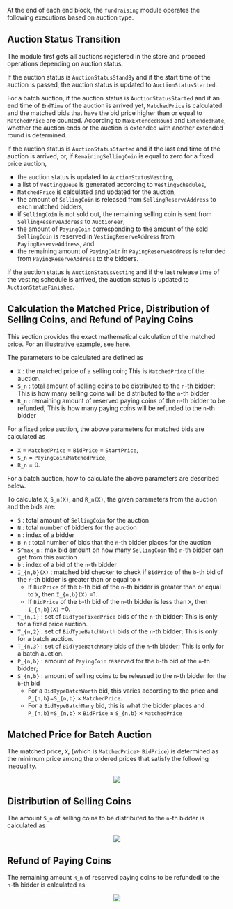 <!-- order: 5 -->

At the end of each end block, the `fundraising` module operates the following executions based on auction type.

## Auction Status Transition

The module first gets all auctions registered in the store and proceed operations depending on auction status.

If the auction status is `AuctionStatusStandBy` and if the start time of the auction is passed, the auction status is updated to `AuctionStatusStarted`. 

For a batch auction, if the auction status is `AuctionStatusStarted` and if an end time of `EndTime` of the auction is arrived yet, `MatchedPrice` is calculated and the matched bids that have the bid price higher than or equal to `MatchedPrice` are counted. According to `MaxExtendedRound` and `ExtendedRate`, whether the auction ends or the auction is extended with another extended round is determined. 


If the auction status is `AuctionStatusStarted` and if the last end time of the auction is arrived, or,
if `RemainingSellingCoin` is equal to zero for a fixed price auction, 
- the auction status is updated to `AuctionStatusVesting`,
- a list of `VestingQueue` is generated according to `VestingSchedules`,
- `MatchedPrice` is calculated and updated for the auction,
- the amount of `SellingCoin` is released from `SellingReserveAddress` to each matched bidders,
- if `SellingCoin` is not sold out, the remaining selling coin is sent from `SellingReserveAddress` to `Auctioneer`,
- the amount of `PayingCoin` corresponding to the amount of the sold `SellingCoin` is reserved in `VestingReserveAddress` from `PayingReserveAddress`, and 
- the remaining amount of `PayingCoin` in `PayingReserveAddress` is refunded from `PayingReserveAddress` to the bidders.


If the auction status is `AuctionStatusVesting` and if the last release time of the vesting schedule is arrived, the auction status is updated to `AuctionStatusFinished`.



## Calculation the Matched Price, Distribution of Selling Coins, and Refund of Paying Coins

This section provides the exact mathematical calculation of the matched price. For an illustrative example, see [here](../../../docs/Tutorials/demo/README.md).

The parameters to be calculated are defined as

- `X` : the matched price of a selling coin; This is `MatchedPrice` of the auction.
- `S_n` : total amount of selling coins to be distributed to the `n`-th bidder; This is how many selling coins will be distributed to the `n`-th bidder
- `R_n` : remaining amount of reserved paying coins of the `n`-th bidder to be refunded; This is how many paying coins will be refunded to the `n`-th bidder


For a fixed price auction, the above parameters for matched bids are calculated as
  - `X` = `MatchedPrice` = `BidPrice` = `StartPrice`,
  - `S_n` = `PayingCoin`/`MatchedPrice`,
  - `R_n` = 0.
  
For a batch auction, how to calculate the above parameters are described below.

To calculate `X`, `S_n(X)`, and `R_n(X)`, the given parameters from the auction and the bids are:

- `S` : total amount of `SellingCoin` for the auction
- `N` : total number of bidders for the auction
- `n` : index of a bidder
- `B_n` : total number of bids that the `n`-th bidder places for the auction
- `S^max_n` : max bid amount on how many `SellingCoin` the `n`-th bidder can get from this auction
- `b` : index of a bid of the `n`-th bidder
- `I_{n,b}(X)` : matched bid checker to check if `BidPrice` of the `b`-th bid of the `n`-th bidder is greater than or equal to `X`
    - If `BidPrice` of the `b`-th bid of the `n`-th bidder is greater than or equal to `X`, then `I_{n,b}(X)` =1.
    - If `BidPrice` of the `b`-th bid of the `n`-th bidder is less than `X`, then `I_{n,b}(X)` =0.
- `T_{n,1}` : set of `BidTypeFixedPrice` bids of the `n`-th bidder; This is only for a fixed price auction.
- `T_{n,2}` : set of `BidTypeBatchWorth` bids of the `n`-th bidder; This is only for a batch auction.
- `T_{n,3}` : set of `BidTypeBatchMany` bids of the `n`-th bidder; This is only for a batch auction.
- `P_{n,b}` : amount of `PayingCoin` reserved for the `b`-th bid of the `n`-th bidder;
- `S_{n,b}` : amount of selling coins to be released to the `n`-th bidder for the `b`-th bid
    - For a `BidTypeBatchWorth` bid, this varies according to the price and `P_{n,b}`=`S_{n,b}`  	&times; `MatchedPrice`.
    - For a `BidTypeBatchMany` bid, this is what the bidder places and `P_{n,b}`=`S_{n,b}`  	&times; `BidPrice` &le; `S_{n,b}`  	&times; `MatchedPrice` 


## Matched Price for Batch Auction

The matched price, `X`, (which is `MatchedPrice`&ge; `BidPrice`) is determined as the minimum price among the ordered prices that satisfy the following inequality. 

<p align="center"><img src="https://render.githubusercontent.com/render/math?math=\displaystyle \sum_n \max \left( \sum_{b \in T_{n,2}} \frac{P_{n, b}}{X}\cdot I_{n,b}(X) %2B \sum_{b \in T_{n,3}} S_{n, b}\cdot I_{n,b}(X) , {S^{\text{max}}_n} \right) \leq S "></p>

<!--- Plus sign should be replaced by %2B in math here. -->

## Distribution of Selling Coins

The amount `S_n` of selling coins to be distributed to the `n`-th bidder is calculated as

<p align="center"><img src="https://render.githubusercontent.com/render/math?math=\displaystyle S_n=\max \left(  \sum_{b \in T_{n,2}} \frac{P_{n, b}}{X}\cdot I_{n,b}(X) %2B \sum_{b \in T_{n,3}} S_{n, b}\cdot I_{n,b}(X), {S^{\text{max}}_n} \right). "></p>

## Refund of Paying Coins

The remaining amount `R_n` of reserved paying coins to be refundedl to the `n`-th bidder is calculated as

<p align="center"><img src="https://render.githubusercontent.com/render/math?math=\displaystyle R_n=\sum_{\text{all }\,  b} P_{n, b} - S_n \cdot X . "></p>




